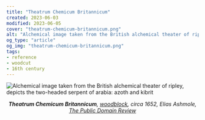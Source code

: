 ```yaml
---
title: "Theatrum Chemicum Britannicum"
created: 2023-06-03
modified: 2023-06-05
cover: "theatrum-chemicum-britannicum.png"
alt: "Alchemical image taken from the British alchemical theater of ripley, depicts the two-headed serpent of arabia: azoth and kibrit."
og_type: "article"
og_img: "theatrum-chemicum-britannicum.png"
tags:
- reference
- woodcut
- 16th century
---
```


![Alchemical image taken from the British alchemical theater of ripley, depicts the two-headed serpent of arabia: azoth and kibrit](notes/woodblock/images/theatrum-chemicum-britannicum.png)
*<center>**Theatrum Chemicum Britannicum**, [woodblock](notes/woodblock), circa 1652, Elias Ashmole, [The Public Domain Review](https://publicdomainreview.org/collection/theatrum-chemicum)</center>*